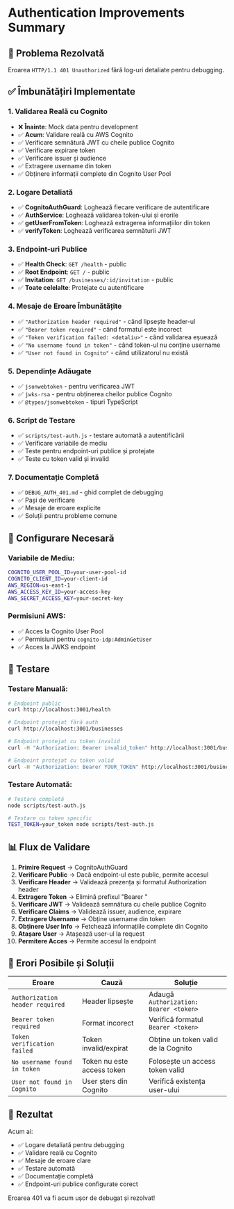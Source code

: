# Authentication Improvements Summary

## 🎯 Problema Rezolvată
Eroarea `HTTP/1.1 401 Unauthorized` fără log-uri detaliate pentru debugging.

## ✅ Îmbunătățiri Implementate

### 1. **Validarea Reală cu Cognito**
- ❌ **Înainte**: Mock data pentru development
- ✅ **Acum**: Validare reală cu AWS Cognito
- ✅ Verificare semnătură JWT cu cheile publice Cognito
- ✅ Verificare expirare token
- ✅ Verificare issuer și audience
- ✅ Extragere username din token
- ✅ Obținere informații complete din Cognito User Pool

### 2. **Logare Detaliată**
- ✅ **CognitoAuthGuard**: Loghează fiecare verificare de autentificare
- ✅ **AuthService**: Loghează validarea token-ului și erorile
- ✅ **getUserFromToken**: Loghează extragerea informațiilor din token
- ✅ **verifyToken**: Loghează verificarea semnăturii JWT

### 3. **Endpoint-uri Publice**
- ✅ **Health Check**: `GET /health` - public
- ✅ **Root Endpoint**: `GET /` - public  
- ✅ **Invitation**: `GET /businesses/:id/invitation` - public
- ✅ **Toate celelalte**: Protejate cu autentificare

### 4. **Mesaje de Eroare Îmbunătățite**
- ✅ `"Authorization header required"` - când lipsește header-ul
- ✅ `"Bearer token required"` - când formatul este incorect
- ✅ `"Token verification failed: <detaliu>"` - când validarea eșuează
- ✅ `"No username found in token"` - când token-ul nu conține username
- ✅ `"User not found in Cognito"` - când utilizatorul nu există

### 5. **Dependințe Adăugate**
- ✅ `jsonwebtoken` - pentru verificarea JWT
- ✅ `jwks-rsa` - pentru obținerea cheilor publice Cognito
- ✅ `@types/jsonwebtoken` - tipuri TypeScript

### 6. **Script de Testare**
- ✅ `scripts/test-auth.js` - testare automată a autentificării
- ✅ Verificare variabile de mediu
- ✅ Teste pentru endpoint-uri publice și protejate
- ✅ Teste cu token valid și invalid

### 7. **Documentație Completă**
- ✅ `DEBUG_AUTH_401.md` - ghid complet de debugging
- ✅ Pași de verificare
- ✅ Mesaje de eroare explicite
- ✅ Soluții pentru probleme comune

## 🔧 Configurare Necesară

### Variabile de Mediu:
```bash
COGNITO_USER_POOL_ID=your-user-pool-id
COGNITO_CLIENT_ID=your-client-id
AWS_REGION=us-east-1
AWS_ACCESS_KEY_ID=your-access-key
AWS_SECRET_ACCESS_KEY=your-secret-key
```

### Permisiuni AWS:
- ✅ Acces la Cognito User Pool
- ✅ Permisiuni pentru `cognito-idp:AdminGetUser`
- ✅ Acces la JWKS endpoint

## 🧪 Testare

### Testare Manuală:
```bash
# Endpoint public
curl http://localhost:3001/health

# Endpoint protejat fără auth
curl http://localhost:3001/businesses

# Endpoint protejat cu token invalid
curl -H "Authorization: Bearer invalid_token" http://localhost:3001/businesses

# Endpoint protejat cu token valid
curl -H "Authorization: Bearer YOUR_TOKEN" http://localhost:3001/businesses
```

### Testare Automată:
```bash
# Testare completă
node scripts/test-auth.js

# Testare cu token specific
TEST_TOKEN=your_token node scripts/test-auth.js
```

## 📊 Flux de Validare

1. **Primire Request** → CognitoAuthGuard
2. **Verificare Public** → Dacă endpoint-ul este public, permite accesul
3. **Verificare Header** → Validează prezența și formatul Authorization header
4. **Extragere Token** → Elimină prefixul "Bearer "
5. **Verificare JWT** → Validează semnătura cu cheile publice Cognito
6. **Verificare Claims** → Validează issuer, audience, expirare
7. **Extragere Username** → Obține username din token
8. **Obținere User Info** → Fetchează informațiile complete din Cognito
9. **Atașare User** → Atașează user-ul la request
10. **Permitere Acces** → Permite accesul la endpoint

## 🚨 Erori Posibile și Soluții

| Eroare | Cauză | Soluție |
|--------|-------|---------|
| `Authorization header required` | Header lipsește | Adaugă `Authorization: Bearer <token>` |
| `Bearer token required` | Format incorect | Verifică formatul `Bearer <token>` |
| `Token verification failed` | Token invalid/expirat | Obține un token valid de la Cognito |
| `No username found in token` | Token nu este access token | Folosește un access token valid |
| `User not found in Cognito` | User șters din Cognito | Verifică existența user-ului |

## 🎉 Rezultat

Acum ai:
- ✅ Logare detaliată pentru debugging
- ✅ Validare reală cu Cognito
- ✅ Mesaje de eroare clare
- ✅ Testare automată
- ✅ Documentație completă
- ✅ Endpoint-uri publice configurate corect

Eroarea 401 va fi acum ușor de debugat și rezolvat! 